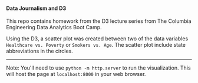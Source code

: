#### Data Journalism and D3

This repo contains homework from the D3 lecture series from The Columbia Engineering Data Analytics Boot Camp.




Using the D3, a scatter plot was created between two of the data variables `Healthcare vs. Poverty` or `Smokers vs. Age`. The scatter plot include state abbreviations in the circles. 



---
Note: You'll need to use `python -m http.server` to run the visualization. This will host the page at `localhost:8000` in your web browser.

